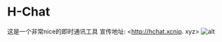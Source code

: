 # H-Chat
这是一个非常nice的即时通讯工具
宣传地址:
<http://hchat.xcnip. xyz>
![alt ](https://s3.bmp.ovh/imgs/2022/06/17/389d923d94e87ab4.png)
